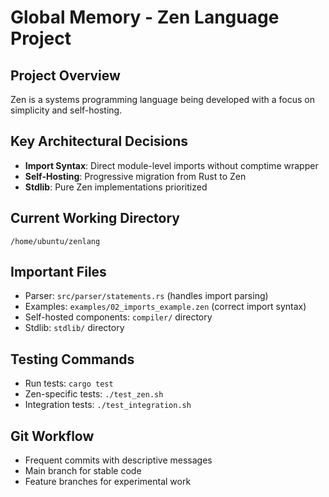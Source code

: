 # Global Memory - Zen Language Project

## Project Overview
Zen is a systems programming language being developed with a focus on simplicity and self-hosting.

## Key Architectural Decisions
- **Import Syntax**: Direct module-level imports without comptime wrapper
- **Self-Hosting**: Progressive migration from Rust to Zen
- **Stdlib**: Pure Zen implementations prioritized

## Current Working Directory
`/home/ubuntu/zenlang`

## Important Files
- Parser: `src/parser/statements.rs` (handles import parsing)
- Examples: `examples/02_imports_example.zen` (correct import syntax)
- Self-hosted components: `compiler/` directory
- Stdlib: `stdlib/` directory

## Testing Commands
- Run tests: `cargo test`
- Zen-specific tests: `./test_zen.sh`
- Integration tests: `./test_integration.sh`

## Git Workflow
- Frequent commits with descriptive messages
- Main branch for stable code
- Feature branches for experimental work